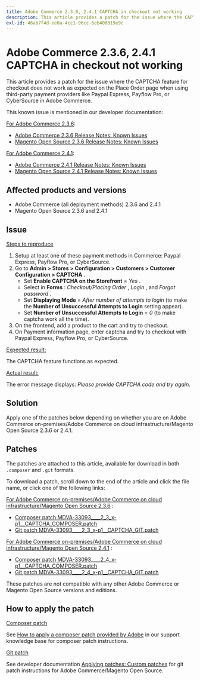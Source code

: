 ```yaml
---
title: Adobe Commerce 2.3.6, 2.4.1 CAPTCHA in checkout not working
description: This article provides a patch for the issue where the CAPTCHA feature for checkout does not work as expected on the Place Order page when using third-party payment providers like Paypal Express, Payflow Pro, or CyberSource in Adobe Commerce.
exl-id: 46ab7f4d-ee0a-4cc1-96cc-6eb408319e9c
---
```

# Adobe Commerce 2.3.6, 2.4.1 CAPTCHA in checkout not working

This article provides a patch for the issue where the CAPTCHA feature for checkout does not work as expected on the Place Order page when using third-party payment providers like Paypal Express, Payflow Pro, or CyberSource in Adobe Commerce.

This known issue is mentioned in our developer documentation:

<u>For Adobe Commerce 2.3.6</u>:

* [Adobe Commerce 2.3.6 Release Notes: Known Issues](https://devdocs.magento.com/guides/v2.3/release-notes/commerce-2-3-6.html#known-issues)
* [Magento Open Source 2.3.6 Release Notes: Known Issues](https://devdocs.magento.com/guides/v2.3/release-notes/open-source-2-3-6.html#known-issues)

 <u>For Adobe Commerce 2.4.1</u>:

* [Adobe Commerce 2.4.1 Release Notes: Known Issues](https://devdocs.magento.com/guides/v2.4/release-notes/commerce-2-4-1.html#known-issues)
* [Magento Open Source 2.4.1 Release Notes: Known Issues](https://devdocs.magento.com/guides/v2.4/release-notes/open-source-2-4-1.html#known-issues)

## Affected products and versions

* Adobe Commerce (all deployment methods) 2.3.6 and 2.4.1
* Magento Open Source 2.3.6 and 2.4.1

## Issue

 <u>Steps to reproduce</u>

1. Setup at least one of these payment methods in Commerce: Paypal Express, Payflow Pro, or CyberSource.
1. Go to **Admin > Stores > Configuration > Customers > Customer Configuration > CAPTCHA** .
    * Set **Enable CAPTCHA on the Storefront** = *Yes* .
    * Select in **Forms** : *Checkout/Placing Order* , *Login* , and *Forgot password* .
    * Set **Displaying Mode** = *After number of attempts to login* (to make the **Number of Unsuccessful Attempts to Login** setting appear).
    * Set **Number of Unsuccessful Attempts to Login** = *0* (to make captcha work all the time).
1. On the frontend, add a product to the cart and try to checkout.
1. On Payment information page, enter captcha and try to checkout with Paypal Express, Payflow Pro, or CyberSource.

 <u>Expected result:</u>

The CAPTCHA feature functions as expected.

 <u>Actual result:</u>

The error message displays: *Please provide CAPTCHA code and try again.*

## Solution

Apply one of the patches below depending on whether you are on Adobe Commerce on-premises/Adobe Commerce on cloud infrastructure/Magento Open Source 2.3.6 or 2.4.1.

## Patches

The patches are attached to this article, available for download in both `.composer` and `.git` formats.

To download a patch, scroll down to the end of the article and click the file name, or click one of the following links:

 <u>For Adobe Commerce on-premises/Adobe Commerce on cloud infrastructure/Magento Open Source 2.3.6</u> :

* [Composer patch MDVA-33093\_\_\_\_2\_3\_x-p1\_\_CAPTCHA\_COMPOSER.patch](assets/MDVA-33093____2_3_x-p1__CAPTCHA_COMPOSER.patch.zip)
* [Git patch MDVA-33093\_\_\_\_2\_3\_x-p1\_\_CAPTCHA\_GIT.patch](assets/MDVA-33093____2_3_x-p1__CAPTCHA_GIT.patch.zip)

 <u>For Adobe Commerce on-premises/Adobe Commerce on cloud infrastructure/Magento Open Source 2.4.1</u> :

* [Composer patch MDVA-33093\_\_\_\_2\_4\_x-p1\_\_CAPTCHA\_COMPOSER.patch](assets/MDVA-33093____2_4_x-p1__CAPTCHA_COMPOSER.patch.zip)
* [Git patch MDVA-33093\_\_\_\_2\_4\_x-p1\_\_CAPTCHA\_GIT.patch](assets/MDVA-33093____2_4_x-p1__CAPTCHA_GIT.patch.zip)

These patches are not compatible with any other Adobe Commerce or Magento Open Source versions and editions.

## How to apply the patch

 <u>Composer patch</u>

See [How to apply a composer patch provided by Adobe](/help/how-to/general/how-to-apply-a-composer-patch-provided-by-magento.md) in our support knowledge base for composer patch instructions.

 <u>Git patch</u>

See developer documentation [Applying patches: Custom patches](https://devdocs.magento.com/guides/v2.4/comp-mgr/patching.html#custom-patches) for git patch instructions for Adobe Commerce/Magento Open Source.
